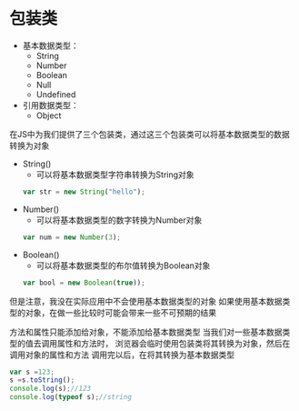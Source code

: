 # 包装类
+ 基本数据类型：
  + String
  + Number
  + Boolean
  + Null
  + Undefined
+ 引用数据类型：
  + Object
  
在JS中为我们提供了三个包装类，通过这三个包装类可以将基本数据类型的数据转换为对象

+ String()
  + 可以将基本数据类型字符串转换为String对象
  ```js
  var str = new String("hello");
  ``` 
+ Number()
  + 可以将基本数据类型的数字转换为Number对象
  ```js
  var num = new Number(3);
  ``` 
+ Boolean()
  + 可以将基本数据类型的布尔值转换为Boolean对象
  ```js
  var bool = new Boolean(true));
  ``` 
但是注意，我没在实际应用中不会使用基本数据类型的对象
    如果使用基本数据类型的对象，在做一些比较时可能会带来一些不可预期的结果

方法和属性只能添加给对象，不能添加给基本数据类型
当我们对一些基本数据类型的值去调用属性和方法时，
浏览器会临时使用包装类将其转换为对象，然后在调用对象的属性和方法
调用完以后，在将其转换为基本数据类型
```js
var s =123;
s =s.toString();
console.log(s);//123
console.log(typeof s);//string
```